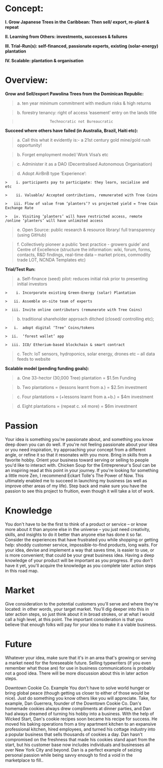 
# Concept: 

**I. Grow Japanese Trees in the Caribbean:  Then sell/ export, re-plant & repeat**

**II.	Learning from Others: investments, successes & failures**

**III.	Trial-Run(s): self-financed,  passionate experts, existing (solar-energy) plantation** 

**IV.	Scalable: plantation & organisation**

# Overview:

**Grow and Sell/export Pawolina Trees from the Dominican Republic:**

  >  a.	ten year minimum commitment with medium risks & high returns
   
  >  b.	forestry tenancy: right of access ‘easement’ entry on the lands title
   

  >                    Technocratic not Bureaucratic
                    
                    
**Succeed where others have failed (in Australia, Brazil, Haiti etc):**

  >  a.	Call this what it evidently is:- a 21st century gold mine/gold rush opportunity!
   
  >  b.	Forget employment model/ Work Visa’s etc  
   
  >  c.	Administer it as a DAO (Decentralised Autonomous Organisation)
   
  >  d.	Adopt AirBnB type ‘Experience’:
   
    >    i.	participants pay to participate: they learn, socialise and   etc 
      
    >    ii. Valuable/ Accepted contributions, remunerated with Tree Coins
     
    >   iii. Flow of value from ‘planters’? vs projected yield = Tree Coin Exchange Rate
    
    >   iv.	Visiting ‘planters’ will have restricted access, remote /online ‘planters’ will have unlimited access
     
  >  e.	Open Source: public research & resource library/  full transparency (using GitHub)
   
  >  f.	Collectively pioneer a public ‘best practice - growers guide’ and Centre of Excellence (structure the information: wiki, forum,         forms, contacts, R&D findings, real-time data – market prices, commodity trade LOT, NCNDA Templates etc)

**Trial/Test Run:**

  >  a.	Self-finance (seed) pilot: reduces initial risk prior to presenting initial investors
   
    >    i.	Incorporate existing Green-Energy (solar) Plantation
      
    >   ii.	Assemble on-site team of experts
     
    >  iii.	Invite online contributors (remunerate with Tree Coins)
    
  >  b.	traditional shareholder approach ditched (closed/ controlling etc);
   
    >   i.	adopt digital ‘Tree’ Coins/tokens
     
    >  ii.	‘forest wallet’ app 
    
    >  iii.	ICO/ Etherium-based blockchain & smart contract

  >  c.	Tech: IoT sensors, hydroponics, solar energy, drones etc – all data feeds to website
 
 
**Scalable model (pending funding goals):**

  >  a.	One  33-hector (30,000 Tree) plantation = $1.5m Funding
   
  >  b.	Two plantations = (lessons learnt from a.)  = $2.5m investment
   
  >  c.	Four plantations = (+lessons learnt from a.+b.)  = $4m investment
   
  >  d.	Eight plantations = (repeat c. x4 more) = $6m investment


# Passion
Your idea is something you're passionate about, and something you know deep down you can do well. If you're not feeling passionate about your idea or you need inspiration, try approaching your concept from a different angle, or refine it so that it resonates with you more. Bring in skills from a favorite hobby. Orient your business toward serving or selling to people you'd like to interact with. Chicken Soup for the Entrepreneur's Soul can be an inspiring read at this point in your journey. If you're looking for something a little more Zen, I recommend Eckart Tolle's The Power of Now. This ultimately enabled me to succeed in launching my business (as well as improve other areas of my life). Step back and make sure you have the passion to see this project to fruition, even though it will take a lot of work.

# Knowledge
You don't have to be the first to think of a product or service – or know more about it than anyone else in the universe – you just need creativity, skills, and insights to do it better than anyone else has done it so far. Consider the experiences that have frustrated you while shopping or getting help: shoddy customer service, impossible-to-find products, long waits. For your idea, devise and implement a way that saves time, is easier to use, or is more convenient; that could be your great business idea. Having a deep knowledge of your product will be important as you progress. If you don't have it yet, you'll acquire the knowledge as you complete later action steps in this road map.

# Market
Give consideration to the potential customers you'll serve and where they're located: in other words, your target market. You'll dig deeper into this in later action steps, so just think about it in broad strokes, or at what I would call a high level, at this point. The important consideration is that you believe that enough folks will pay for your idea to make it a viable business.

# Future
Whatever your idea, make sure that it's in an area that's growing or serving a market need for the foreseeable future. Selling typewriters (if you even remember what those are) for use in business communications is probably not a good idea. There will be more discussion about this in later action steps.
 
Downtown Cookie Co. Example
You don't have to solve world hunger or bring global peace (though getting us closer to either of those would be nice). Just do something you know others like you will appreciate. Take, for example, Dan Guerrera, founder of the Downtown Cookie Co. Dan's homemade cookies always drew compliments at dinner parties, and Dan had always dreamed of turning his hobby into a business. With the help of Wicked Start, Dan's cookie recipes soon became his recipe for success. He moved his baking operations from a tiny apartment kitchen to an expansive professional kitchen, hired employees, and turned his cottage industry into a popular business that sells thousands of cookies a day. Dan hasn't compromised on the freshness that made his cookies stand apart from the start, but his customer base now includes individuals and businesses all over New York City and beyond. Dan is a perfect example of seizing personal passion while being savvy enough to find a void in the marketplace to fill..

